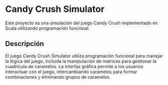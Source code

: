 # Candy Crush Simulator

Este proyecto es una simulación del juego Candy Crush implementado en Scala utilizando programación funcional.

## Descripción

El juego Candy Crush Simulator utiliza programación funcional para manejar la lógica del juego, incluida la manipulación de matrices para gestionar la cuadrícula de caramelos. La interfaz gráfica permite a los usuarios interactuar con el juego, intercambiando caramelos para formar combinaciones y eliminando grupos de caramelos.

